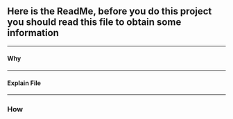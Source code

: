 ## Here is the ReadMe, before you do this project you should read this file to obtain some information
------------------

#### Why



------------------

#### Explain File




------------------

### How
